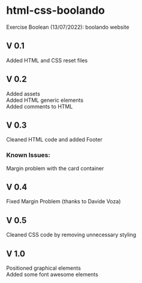 # html-css-boolando

Exercise Boolean (13/07/2022): boolando website

## V 0.1

Added HTML and CSS reset files 

## V 0.2

Added assets  
Added HTML generic elements  
Added comments to HTML

## V 0.3

Cleaned HTML code and added Footer

### Known Issues: 

Margin problem with the card container

## V 0.4

Fixed Margin Problem (thanks to Davide Voza)

## V 0.5

Cleaned CSS code by removing unnecessary styling

## V 1.0

Positioned graphical elements  
Added some font awesome elements

